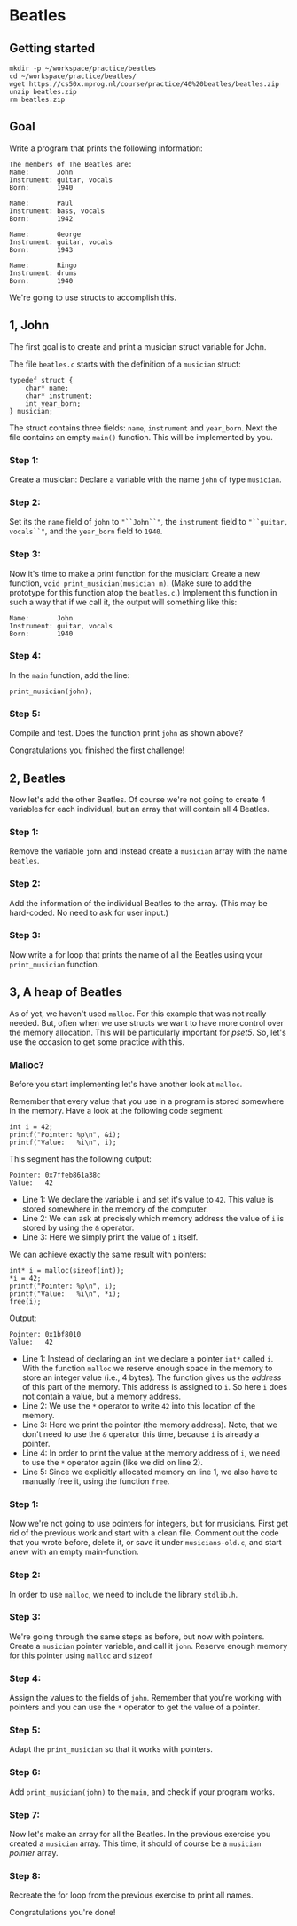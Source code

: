 # Beatles

## Getting started

    mkdir -p ~/workspace/practice/beatles
    cd ~/workspace/practice/beatles/
    wget https://cs50x.mprog.nl/course/practice/40%20beatles/beatles.zip
    unzip beatles.zip
    rm beatles.zip

## Goal
Write a program that prints the following information:

    The members of The Beatles are:
    Name:       John
    Instrument: guitar, vocals
    Born:       1940
    
    Name:       Paul
    Instrument: bass, vocals
    Born:       1942
    
    Name:       George
    Instrument: guitar, vocals
    Born:       1943
    
    Name:       Ringo 
    Instrument: drums
    Born:       1940

We're going to use structs to accomplish this. 

## 1, John
The first goal is to create and print a musician struct variable for John.

The file `beatles.c` starts with the definition of a `musician` struct:

    typedef struct {
        char* name;
        char* instrument;
        int year_born;
    } musician;

The struct contains three fields: `name`, `instrument` and `year_born`. Next the file contains an empty `main()` function. This will be implemented by you.

### Step 1: 
Create a musician: Declare a variable with the name `john` of type `musician`.

### Step 2:
Set its the `name` field of `john` to `"``John``"`, the `instrument` field to `"``guitar, vocals``"`, and the `year_born` field to `1940`.

### Step 3:
Now it's time to make a print function for the musician: Create a new function, `void print_musician(musician m)`. (Make sure to add the prototype for this function atop the `beatles.c`.)
Implement this function in such a way that if we call it, the output will something like this:

    Name:       John
    Instrument: guitar, vocals
    Born:       1940

### Step 4:
In the `main` function, add the line:

    print_musician(john);

### Step 5:
Compile and test. Does the function print `john` as shown above?

Congratulations you finished the first challenge!

## 2, Beatles
Now let's add the other Beatles. Of course we're not going to create 4 variables for each individual, but an array that will contain all 4 Beatles. 

### Step 1:
Remove the variable `john` and instead create a `musician` array with the name `beatles`.

### Step 2:
Add the information of the individual Beatles to the array. (This may be hard-coded. No need to ask for user input.)

### Step 3: 
Now write a for loop that prints the name of all the Beatles using your  `print_musician` function.

## 3, A heap of Beatles

As of yet, we haven't used `malloc`. For this example that was not really needed. But, often when we use structs we want to have more control over the memory allocation. This will be particularly important for *pset5*. So, let's use the occasion to get some practice with this. 

### Malloc?
Before you start implementing let's have another look at `malloc`. 

Remember that every value that you use in a program is stored somewhere in the memory. Have a look at the following code segment:

    int i = 42;
    printf("Pointer: %p\n", &i);
    printf("Value:   %i\n", i);

This segment has the following output:

    Pointer: 0x7ffeb861a38c
    Value:   42

- Line 1: We declare the variable `i` and set it's value to `42`. This value is stored somewhere in the memory of the computer. 
- Line 2: We can ask at precisely which memory address the value of `i` is stored by using the `&`  operator. 
- Line 3: Here we simply print the value of `i` itself.

We can achieve exactly the same result with pointers:

    int* i = malloc(sizeof(int));
    *i = 42;
    printf("Pointer: %p\n", i);
    printf("Value:   %i\n", *i);
    free(i);

Output:

    Pointer: 0x1bf8010
    Value:   42

- Line 1: Instead of declaring an `int` we declare a pointer `int*` called `i`. With the function `malloc` we reserve enough space in the memory to store an integer value (i.e., 4 bytes). The function gives us the *address* of this part of the memory. This address is assigned to `i`. So here `i` does not contain a value, but a memory address. 
- Line 2: We use the `*` operator to write `42` into this location of the memory. 
- Line 3: Here we print the pointer (the memory address). Note, that we don't need to use the `&` operator this time, because `i` is already a pointer.
- Line 4: In order to print the value at the memory address of `i`, we need to use the `*` operator again (like we did on line 2).
- Line 5: Since we explicitly allocated memory on line 1, we also have to manually free it, using the function `free`.

### Step 1:
Now we're not going to use pointers for integers, but for musicians. First get rid of the previous work and start with a clean file. Comment out the code that you wrote before, delete it, or save it under `musicians-old.c`, and start anew with an empty main-function.

### Step 2:
In order to use `malloc`, we need to include the library `stdlib.h`.

### Step 3:
We're going through the same steps as before, but now with pointers. Create a `musician` pointer variable, and call it `john`. Reserve enough memory for this pointer using `malloc` and `sizeof`

### Step 4:
Assign the values to the fields of `john`. Remember that you're working with pointers and you can use the `*` operator to get the value of a pointer.

### Step 5:
Adapt the `print_musician` so that it works with pointers.

### Step 6:
Add `print_musician(john)` to the `main`, and check if your program works.

### Step 7:
Now let's make an array for all the Beatles. In the previous exercise you created a `musician`  array. This time, it should of course be a `musician` *pointer* array.

### Step 8:
Recreate the for loop from the previous exercise to print all names.

Congratulations you're done! 

